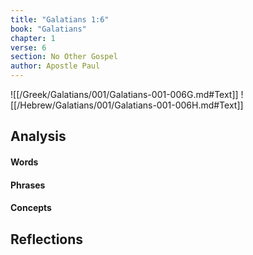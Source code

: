 ```yaml
---
title: "Galatians 1:6"
book: "Galatians"
chapter: 1
verse: 6
section: No Other Gospel
author: Apostle Paul
---
```

![[/Greek/Galatians/001/Galatians-001-006G.md#Text]]
![[/Hebrew/Galatians/001/Galatians-001-006H.md#Text]]

## Analysis

#### Words

#### Phrases

#### Concepts

## Reflections
